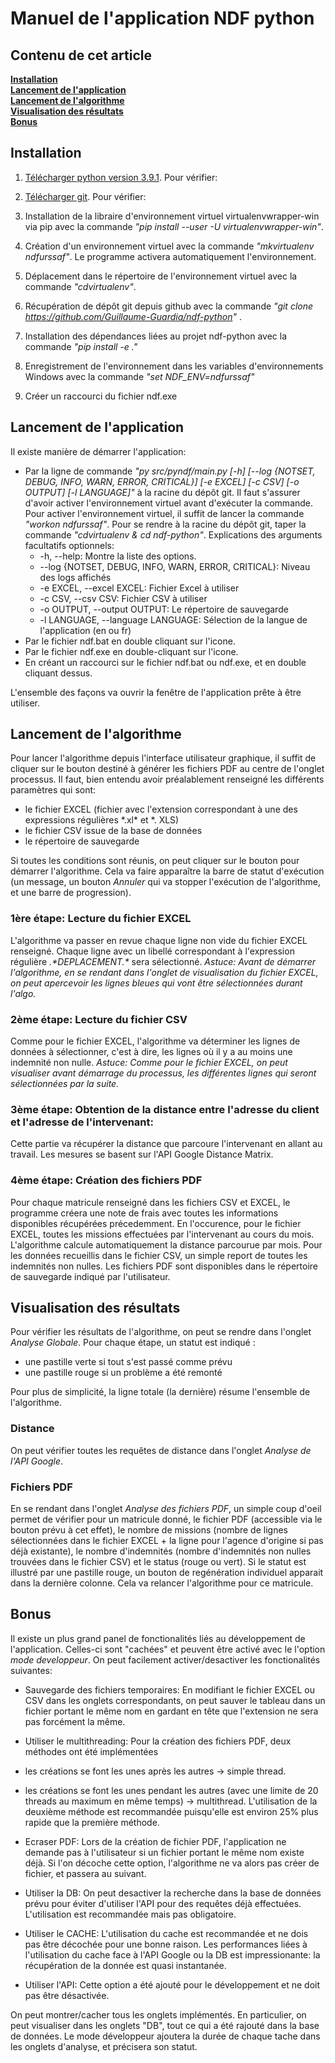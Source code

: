 # Manuel de l'application NDF python

## Contenu de cet article

**[Installation](installation)**  
**[Lancement de l'application](lancement_app)**  
**[Lancement de l'algorithme](lancement_algo)**  
**[Visualisation des résultats](resultats)**  
**[Bonus](bonus)**  

## Installation <a id="installation"></a>

1. [Télécharger python version 3.9.1](https://www.python.org/downloads/release/python-391/). Pour vérifier:
    <!-- ![Vérification de l'installation de python](data/images/check_python.png) -->

1. [Télécharger git](https://git-scm.com/downloads). Pour vérifier:
    <!-- ![Vérification de l'installation de git](data/images/check_git.png) -->

3. Installation de la libraire d'environnement virtuel virtualenvwrapper-win via pip avec la commande *"pip install --user -U virtualenvwrapper-win"*.
    <!-- ![Installation de virtualenvwrapper-win](data/images/install_virtualenv.png) -->

4. Création d'un environnement virtuel avec la commande *"mkvirtualenv ndfurssaf"*. Le programme activera automatiquement l'environnement. 
    <!-- ![Création d'un environnement virtuel](data/images/create_env.png) -->
    <!-- ![Création d'un environnement virtuel](data/images/env_activated.png) -->

5. Déplacement dans le répertoire de l'environnement virtuel avec la commande *"cdvirtualenv"*. 
    <!-- ![Création d'un environnement virtuel](data/images/cdvirtualenv.png) -->

6. Récupération de dépôt git depuis github avec la commande *"git clone https://github.com/Guillaume-Guardia/ndf-python"* . 
    <!-- ![Création d'un environnement virtuel](data/images/gitclone.png)-->

7. Installation des dépendances liées au projet ndf-python avec la commande *"pip install -e ."*
    <!-- ![Création d'un environnement virtuel](data/images/dependance1.png) -->
    <!-- ![Création d'un environnement virtuel](data/images/dependance2.png) -->

8. Enregistrement de l'environnement dans les variables d'environnements Windows avec la commande *"set NDF_ENV=ndfurssaf"* 

9. Créer un raccourci du fichier ndf.exe
    <!-- ![Création d'un environnement virtuel](data/images/create_shortcut.png) -->

## Lancement de l'application <a id="lancement_app"></a>

Il existe manière de démarrer l'application:
* Par la ligne de commande *"py src/pyndf/main.py [-h] [--log {NOTSET, DEBUG, INFO, WARN, ERROR, CRITICAL}] [-e EXCEL] [-c CSV] [-o OUTPUT] [-l LANGUAGE]"* à la racine du dépôt git. Il faut s'assurer d'avoir activer l'environnement virtuel avant d'exécuter la commande. Pour activer l'environnement virtuel, il suffit de lancer la commande *"workon ndfurssaf"*. Pour se rendre à la racine du dépôt git, taper la commande *"cdvirtualenv & cd ndf-python"*.
Explications des arguments facultatifs optionnels:
  + -h, --help: Montre la liste des options.
  + --log {NOTSET, DEBUG, INFO, WARN, ERROR, CRITICAL}: Niveau des logs affichés
  + -e EXCEL, --excel EXCEL: Fichier Excel à utiliser
  + -c CSV, --csv CSV: Fichier CSV à utiliser
  + -o OUTPUT, --output OUTPUT: Le répertoire de sauvegarde
  + -l LANGUAGE, --language LANGUAGE: Sélection de la langue de l'application (en ou fr)
* Par le fichier ndf.bat en double cliquant sur l'icone.
* Par le fichier ndf.exe en double-cliquant sur l'icone.
* En créant un raccourci sur le fichier ndf.bat ou ndf.exe, et en double cliquant dessus.

L'ensemble des façons va ouvrir la fenêtre de l'application prête à être utiliser.

  <!-- ![Création d'un environnement virtuel](data/images/patron.png) -->

## Lancement de l'algorithme <a id="lancement_algo"></a>

Pour lancer l'algorithme depuis l'interface utilisateur graphique, il suffit de cliquer sur le bouton destiné à générer les fichiers PDF au centre de l'onglet processus. Il faut, bien entendu avoir préalablement renseigné les différents paramètres qui sont:
* le fichier EXCEL (fichier avec l'extension correspondant à une des expressions régulières  \*.xl\* et \*. XLS)
* le fichier CSV issue de la base de données
* le répertoire de sauvegarde

Si toutes les conditions sont réunis, on peut cliquer sur le bouton pour démarrer l'algorithme. Cela va faire apparaître la barre de statut d'exécution (un message, un bouton *Annuler* qui va stopper l'exécution de l'algorithme, et une barre de progression).

### 1ère étape: Lecture du fichier EXCEL

L'algorithme va passer en revue chaque ligne non vide du fichier EXCEL renseigné. Chaque ligne avec un libellé correspondant à l'expression régulière *.\*DEPLACEMENT.\** sera sélectionné. 
*Astuce: Avant de démarrer l'algorithme, en se rendant dans l'onglet de visualisation du fichier EXCEL, on peut apercevoir les lignes bleues qui vont être sélectionnées durant l'algo.*

### 2ème étape: Lecture du fichier CSV

Comme pour le fichier EXCEL, l'algorithme va déterminer les lignes de données à sélectionner, c'est à dire, les lignes où il y a au moins une indemnité non nulle. 
*Astuce: Comme pour le fichier EXCEL, on peut visualiser avant démarrage du processus, les différentes lignes qui seront sélectionnées par la suite.*

### 3ème étape: Obtention de la distance entre l'adresse du client et l'adresse de l'intervenant:

Cette partie va récupérer la distance que parcoure l'intervenant en allant au travail. Les mesures se basent sur l'API Google Distance Matrix.

### 4ème étape: Création des fichiers PDF

Pour chaque matricule renseigné dans les fichiers CSV et EXCEL, le programme créera une note de frais avec toutes les informations disponibles récupérées précedemment. En l'occurence, pour le fichier EXCEL, toutes les missions effectuées par l'intervenant au cours du mois. L'algorithme calcule automatiquement la distance parcourue par mois. Pour les données recueillis dans le fichier CSV, un simple report de toutes les indemnités non nulles. Les fichiers PDF sont disponibles dans le répertoire de sauvegarde indiqué par l'utilisateur. 

## Visualisation des résultats <a id="resultats"></a>

Pour vérifier les résultats de l'algorithme, on peut se rendre dans l'onglet *Analyse Globale*. Pour chaque étape, un statut est indiqué :
* une pastille verte si tout s'est passé comme prévu
* une pastille rouge si un problème a été remonté

Pour plus de simplicité, la ligne totale (la dernière) résume l'ensemble de l'algorithme.

### Distance

On peut vérifier toutes les requêtes de distance dans l'onglet *Analyse de l'API Google*.

### Fichiers PDF

En se rendant dans l'onglet *Analyse des fichiers PDF*, un simple coup d'oeil permet de vérifier pour un matricule donné, le fichier PDF (accessible via le bouton prévu à cet effet), le nombre de missions (nombre de lignes sélectionnées dans le fichier EXCEL + la ligne pour l'agence d'origine si pas déjà existante), le nombre d'indemnités (nombre d'indemnités non nulles trouvées dans le fichier CSV) et le status (rouge ou vert).
Si le statut est illustré par une pastille rouge, un bouton de regénération individuel apparait dans la dernière colonne. Cela va relancer l'algorithme pour ce matricule.

## Bonus

Il existe un plus grand panel de fonctionalités liés au développement de l'application. Celles-ci sont "cachées" et peuvent être activé avec le l'option *mode developpeur*.
On peut facilement activer/desactiver les fonctionalités suivantes:
* Sauvegarde des fichiers temporaires: En modifiant le fichier EXCEL ou CSV dans les onglets correspondants, on peut sauver le tableau dans un fichier portant le même nom en gardant en tête que l'extension ne sera pas forcément la même.
* Utiliser le multithreading: Pour la création des fichiers PDF, deux méthodes ont été implémentées
* les créations se font les unes après les autres -> simple thread.
* les créations se font les unes pendant les autres (avec une limite de 20 threads au maximum en même temps) -> multithread.
L'utilisation de la deuxième méthode est recommandée puisqu'elle est environ 25% plus rapide que la première méthode.

* Ecraser PDF: Lors de la création de fichier PDF, l'application ne demande pas à l'utilisateur si un fichier portant le même nom existe déjà. Si l'on décoche cette option, l'algorithme ne va alors pas créer de fichier, et passera au suivant.

* Utiliser la DB: On peut desactiver la recherche dans la base de données prévu pour éviter d'utiliser l'API pour des requêtes déjà effectuées. L'utilisation est recommandée mais pas obligatoire.

* Utiliser le CACHE: L'utilisation du cache est recommandée et ne dois pas être décochée pour une bonne raison. Les performances liées à l'utilisation du cache face à l'API Google ou la DB est impressionante: la récupération de la donnée est quasi instantanée.

* Utiliser l'API: Cette option a été ajouté pour le développement et ne doit pas être désactivée.

On peut montrer/cacher tous les onglets implémentés. En particulier, on peut visualiser dans les onglets "DB", tout ce qui a été rajouté dans la base de données.
Le mode développeur ajoutera la durée de chaque tache dans les onglets d'analyse, et précisera son statut. 
